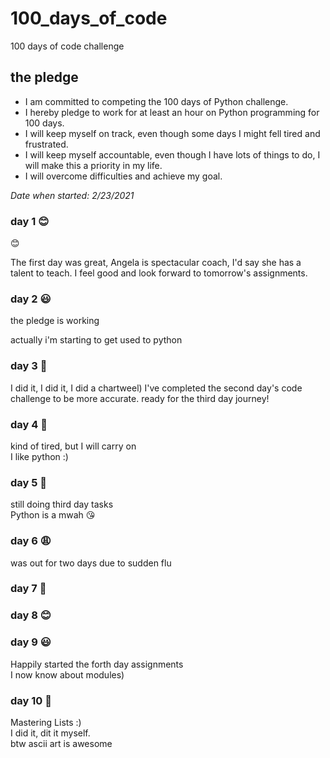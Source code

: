 # 100_days_of_code
100 days of code challenge



## **the pledge**
+ I am committed to competing the 100 days of Python challenge.
+ I hereby pledge to work for at least an hour on Python programming for 100 days.
+ I will keep myself on track, even though some days I might fell tired and frustrated.
+ I will keep myself accountable, even though I have lots of things to do, I will make this a priority in my life.
+ I will overcome difficulties and achieve my goal.

*Date when started: 2/23/2021*

### day 1 😊

:blush:

The first day was great, Angela is spectacular coach, I'd say she has a talent to teach. I feel good and look forward to tomorrow's assignments.

### day 2 😃

the pledge is working

actually i'm starting to get used to python

### day 3 💪

I did it, I did it, I did a chartweel) 
I've completed the second day's code challenge to be more accurate.
ready for the third day journey!

### day 4 💪

kind of tired, but I will carry on\
I like python :)

### day 5 😤

still doing third day tasks\
Python is a mwah 😘

### day 6 😩

was out for two days due to sudden flu 

### day 7 🐆

### day 8 😊

### day 9 😃

Happily started the forth day assignments\
I now know about modules)

### day 10 💪

Mastering Lists :)\
I did it, dit it myself. \
btw  ascii art is awesome
